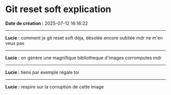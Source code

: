 # Git reset soft explication

**Date de création :** 2025-07-12 16:16:22

---

**Lucie :**
comment je git reset soft déja, désolée encore oubliée mdr ne m'en veux pas

---

**Lucie :**
on génère une magnifique bibliotheque d'images corromputes mdr

---

**Lucie :**
tiens par exemple régale toi

---

**Lucie :**
respire sur la corruption de cette image
